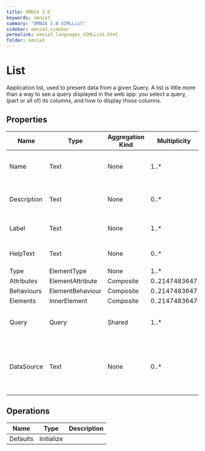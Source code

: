 ```yaml
---
title: OMNIA 3.0
keywords: omnia3
summary: "OMNIA 3.0 UIMLList"
sidebar: omnia3_sidebar
permalink: omnia3_languages_UIMLList.html
folder: omnia3
---
```


# List
Application list, used to present data from a given Query. A list is little more than a way to see a query displayed in the web app: you select a query, (part or all of) its columns, and how to display those columns.
## Properties

| Name | Type | Aggregation Kind | Multiplicity | Description |
| --------- | --------- | --------- | --------- | --------- |
| Name | Text | None | 1..* | The name of the entity (unique identifier). |
| Description | Text | None | 0..* | The textual explanation of the entities’ purpose. |
| Label | Text | None | 1..* | Label to display in the application. |
| HelpText | Text | None | 0..* | Text/annotation to help the user. |
| Type | ElementType | None | 1..* |  |
| Attributes | ElementAttribute | Composite | 0..2147483647 |  |
| Behaviours | ElementBehaviour | Composite | 0..2147483647 |  |
| Elements | InnerElement | Composite | 0..2147483647 |  |
| Query | Query | Shared | 1..* | Reference a previously created query to use. |
| DataSource | Text | None | 0..* | The Data Source in which the entities are computed and/or persisted |

## Operations

| Name | Type | Description |
| --------- | --------- | --------- |
| Defaults | Initialize |  |

